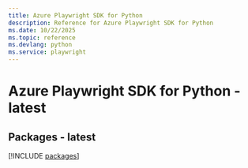 ```yaml
---
title: Azure Playwright SDK for Python
description: Reference for Azure Playwright SDK for Python
ms.date: 10/22/2025
ms.topic: reference
ms.devlang: python
ms.service: playwright
---
```

# Azure Playwright SDK for Python - latest
## Packages - latest
[!INCLUDE [packages](playwright-index.md)]